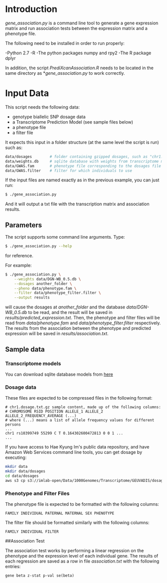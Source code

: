 # Introduction

*gene_association.py* is a command line tool to generate a gene expression
matrix and run association tests between the expression matrix and a phenotype file.
 
The following need to be installed in order to run properly:

-Python 2.7
-R
-The python packages numpy and rpy2
-The R package dplyr

In addition, the script *PrediXcanAssociation.R* needs to be located in the same directory as
**gene_association.py* to work correctly.

# Input Data

This script needs the following data:

- genotype biallelic SNP dosage data
- a Transcriptome Prediction Model (see sample files below)
- a phenotype file
- a filter file

It expects this input in a folder structure (at the same level the script is run) such as:

```bash
data/dosages     	# folder containing gzipped dosages, such as "chr1.dosage.txt.gz"
data/weights.db  	# sqlite database with weights from transcriptome model
data/GWAS.fam   	# phenotype file corresponding to the dosages file
data/GWAS.filter 	# filter for which individuals to use
```

If the input files are named exactly as in the previous example, you can just run:

```bash
$ ./gene_association.py
```

And it will output a txt file with the transcription matrix and association results.

## Parameters

The script supports some command line arguments. Type:
```bash
$ ./gene_association.py --help
```
for reference. 

For example:

```bash
$ ./gene_association.py \
    --weights data/DGN-WB_0.5.db \
    --dosages another_folder \
    --pheno data/phenotype.fam \
    --filter data/phenotype_filter.filter \
    --output results
```

will cause the dosages at *another_folder* and the database *data/DGN-WB_0.5.db* to be read,
and the result will be saved in *results/predicted_expression.txt*.  Then, the phenotype
and filter files will be read from *data/phenotype.fam* and *data/phenotype_filter.filter* 
respectively. The results from the association between the phenotype and predicted expression
will be saved in *results/association.txt*.

## Sample data

### Transcriptome models

You can download sqlite database models from [here](https://app.box.com/s/5nejbvzgsis77wtrxt8xokyn7pcdgnnp)

### Dosage data

These files are expected to be compressed files in the following format:
```
# chr1.dosage.txt.gz sample content, made up of the following columns:
# CHROMOSOME RSID POSITION ALLELE_1 ALLELE_2 ALLELE_2_FREQUENCY_AVERAGE (...)
# where (...) means a list of allele frequency values for different persons
...
chr1 rs10399749 55299 C T 0.164302600472813 0 0 1 ...
...
```

If you have access to Hae Kyung Im's public data repository, and have Amazon Web Services command line tools,
you can get dosage by executing:

``` bash
mkdir data
mkdir data/dosages
cd data/dosages
aws s3 cp s3://imlab-open/Data/1000Genomes/Transcriptome/GEUVADIS/dosagefiles-hapmap2/ . --recursive
```

### Phenotype and Filter Files

The phenotype file is expected to be formatted with the following columns:
```
FAMILY INDIVIDUAL PATERNAL MATERNAL SEX PHENOTYPE
```

The filter file should be formatted similarly with the following columns:
```
FAMILY INDIVIDUAL FILTER
```

##Association Test

The association test works by performing a linear regression on the
phenotype and the expression level of each individual gene.  The results of each
regression are saved as a row in file *association.txt*  with the following
entries:
```
gene beta z-stat p-val se(beta)
```